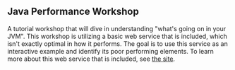 ## Java Performance Workshop

A tutorial workshop that will dive in understanding "what's going on in your
JVM". This workshop is utilizing a basic web service that is included, which
isn't exactly optimal in how it performs. The goal is to use this service as an
interactive example and identify its poor performing elements. To learn more
about this web service that is included, see [the site](https://jvmperf.net/).
